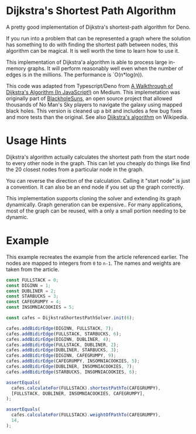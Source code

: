 # Dijkstra's Shortest Path Algorithm

A pretty good implementation of Dijkstra's shortest-path algorithm for Deno.

If you run into a problem that can be represented a graph where the solution has something to do with finding the shortest path between nodes, this algorithm can be magical. It is well worth the time to learn how to use it.

This implementation of Dijkstra'a algorithm is able to process large in-memory graphs. It will perform
reasonably well even when the number of edges is in the millions. The performance is `O(n*log(n)).

This code was adapted from Typescript/Deno from
[A Walkthrough of Dijkstra's Algorithm (In JavaScript!)](https://medium.com/@adriennetjohnson/a-walkthrough-of-dijkstras-algorithm-in-javascript-e94b74192026)
on Medium. This implemetation was originally part of
[BlackholeSuns](https://github.com/j50n/blackholesuns), an open source project
that allowed thousands of No Man's Sky players to navigate the galaxy using
mapped black holes. This version is cleaned up a bit and includes a few bug fixes and more tests than the original. See also
[Dijkstra's algorithm](https://en.wikipedia.org/wiki/Dijkstra%27s_algorithm) on
Wikipedia.

# Usage Hints

Dijkstra's algorithm actually calculates the shortest path from the start node to every other node in the graph. This can let you cheaply do things like find the 20 closest nodes from a particular node in the graph. 

You can reverse the direction of the calculation. Calling it "start node" is just a convention. It can also be an end node if you set up the graph correctly.

This implementation supports cloning the solver and extending its graph dynamically. Graph generation can be expensive.. For many applications, most of the graph can be reused, with a only a small portion needing to be dynamic. 

# Example

This example recreates the example from the article referenced earlier. The
nodes are mapped to integers from `0` to `n-1`. The names and weights are taken
from the article.

```ts
const FULLSTACK = 0;
const DIGINN = 1;
const DUBLINER = 2;
const STARBUCKS = 3;
const CAFEGRUMPY = 4;
const INSOMNIACOOKIES = 5;

const cafes = DijkstraShortestPathSolver.init(6);

cafes.addBidirEdge(DIGINN, FULLSTACK, 7);
cafes.addBidirEdge(FULLSTACK, STARBUCKS, 6);
cafes.addBidirEdge(DIGINN, DUBLINER, 4);
cafes.addBidirEdge(FULLSTACK, DUBLINER, 2);
cafes.addBidirEdge(DUBLINER, STARBUCKS, 3);
cafes.addBidirEdge(DIGINN, CAFEGRUMPY, 9);
cafes.addBidirEdge(CAFEGRUMPY, INSOMNIACOOKIES, 5);
cafes.addBidirEdge(DUBLINER, INSOMNIACOOKIES, 7);
cafes.addBidirEdge(STARBUCKS, INSOMNIACOOKIES, 6);

assertEquals(
  cafes.calculateFor(FULLSTACK).shortestPathTo(CAFEGRUMPY),
  [FULLSTACK, DUBLINER, INSOMNIACOOKIES, CAFEGRUMPY],
);

assertEquals(
  cafes.calculateFor(FULLSTACK).weightOfPathTo(CAFEGRUMPY),
  14,
);
```
